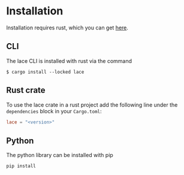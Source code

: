 # Installation


Installation requires rust, which you can get [here](https://www.rust-lang.org/tools/install).

## CLI

The lace CLI is installed with rust via the command

```console
$ cargo install --locked lace
```

## Rust crate

To use the lace crate in a rust project add the following line under the
`dependencies` block in your `Cargo.toml`:

```toml
lace = "<version>"
```

## Python

The python library can be installed with pip

```console
pip install
```
